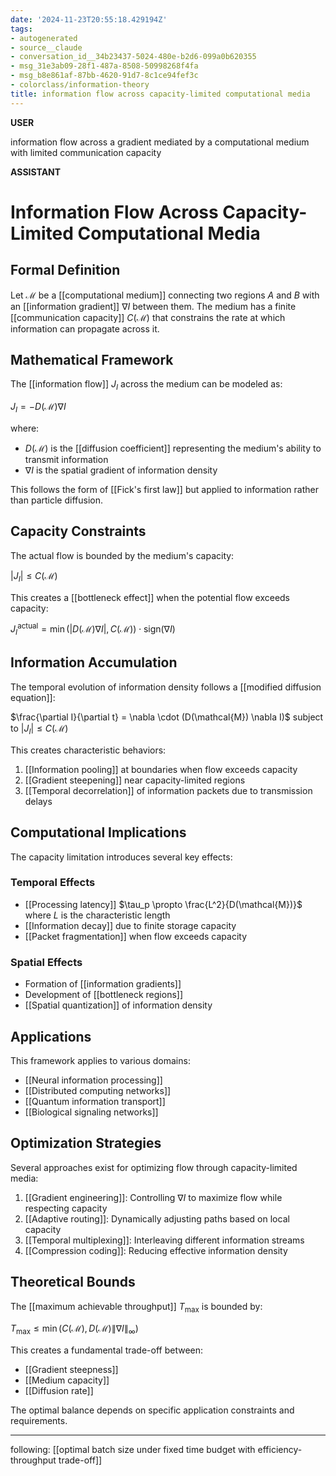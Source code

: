 ```yaml
---
date: '2024-11-23T20:55:18.429194Z'
tags:
- autogenerated
- source__claude
- conversation_id__34b23437-5024-480e-b2d6-099a0b620355
- msg_31e3ab09-28f1-487a-8508-50998268f4fa
- msg_b8e861af-87bb-4620-91d7-8c1ce94fef3c
- colorclass/information-theory
title: information flow across capacity-limited computational media
---
```


**USER**

information flow across a gradient mediated by a computational medium with limited communication capacity


**ASSISTANT**

# Information Flow Across Capacity-Limited Computational Media

## Formal Definition

Let $\mathcal{M}$ be a [[computational medium]] connecting two regions $A$ and $B$ with an [[information gradient]] $\nabla I$ between them. The medium has a finite [[communication capacity]] $C(\mathcal{M})$ that constrains the rate at which information can propagate across it.

## Mathematical Framework

The [[information flow]] $J_I$ across the medium can be modeled as:

$J_I = -D(\mathcal{M}) \nabla I$

where:
- $D(\mathcal{M})$ is the [[diffusion coefficient]] representing the medium's ability to transmit information
- $\nabla I$ is the spatial gradient of information density

This follows the form of [[Fick's first law]] but applied to information rather than particle diffusion.

## Capacity Constraints

The actual flow is bounded by the medium's capacity:

$|J_I| \leq C(\mathcal{M})$

This creates a [[bottleneck effect]] when the potential flow exceeds capacity:

$J_I^{\text{actual}} = \min(|D(\mathcal{M}) \nabla I|, C(\mathcal{M})) \cdot \text{sign}(\nabla I)$

## Information Accumulation

The temporal evolution of information density follows a [[modified diffusion equation]]:

$\frac{\partial I}{\partial t} = \nabla \cdot (D(\mathcal{M}) \nabla I)$ subject to $|J_I| \leq C(\mathcal{M})$

This creates characteristic behaviors:
1. [[Information pooling]] at boundaries when flow exceeds capacity
2. [[Gradient steepening]] near capacity-limited regions
3. [[Temporal decorrelation]] of information packets due to transmission delays

## Computational Implications

The capacity limitation introduces several key effects:

### Temporal Effects
- [[Processing latency]] $\tau_p \propto \frac{L^2}{D(\mathcal{M})}$ where $L$ is the characteristic length
- [[Information decay]] due to finite storage capacity
- [[Packet fragmentation]] when flow exceeds capacity

### Spatial Effects
- Formation of [[information gradients]]
- Development of [[bottleneck regions]]
- [[Spatial quantization]] of information density

## Applications

This framework applies to various domains:
- [[Neural information processing]]
- [[Distributed computing networks]]
- [[Quantum information transport]]
- [[Biological signaling networks]]

## Optimization Strategies

Several approaches exist for optimizing flow through capacity-limited media:

1. [[Gradient engineering]]: Controlling $\nabla I$ to maximize flow while respecting capacity
2. [[Adaptive routing]]: Dynamically adjusting paths based on local capacity
3. [[Temporal multiplexing]]: Interleaving different information streams
4. [[Compression coding]]: Reducing effective information density

## Theoretical Bounds

The [[maximum achievable throughput]] $T_{\text{max}}$ is bounded by:

$T_{\text{max}} \leq \min(C(\mathcal{M}), D(\mathcal{M}) \|\nabla I\|_{\infty})$

This creates a fundamental trade-off between:
- [[Gradient steepness]]
- [[Medium capacity]]
- [[Diffusion rate]]

The optimal balance depends on specific application constraints and requirements.


---


following: [[optimal batch size under fixed time budget with efficiency-throughput trade-off]]